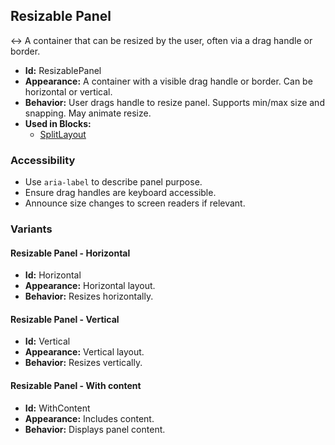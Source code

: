 ## Resizable Panel
↔️ A container that can be resized by the user, often via a drag handle or border.
- **Id:** ResizablePanel
- **Appearance:** A container with a visible drag handle or border. Can be horizontal or vertical.
- **Behavior:** User drags handle to resize panel. Supports min/max size and snapping. May animate resize.
- **Used in Blocks:**
  - [SplitLayout](../blocks/SplitLayout.md)

### Accessibility
- Use `aria-label` to describe panel purpose.
- Ensure drag handles are keyboard accessible.
- Announce size changes to screen readers if relevant.

### Variants
#### Resizable Panel - **Horizontal**
- **Id:** Horizontal
- **Appearance:** Horizontal layout.
- **Behavior:** Resizes horizontally.
#### Resizable Panel - **Vertical**
- **Id:** Vertical
- **Appearance:** Vertical layout.
- **Behavior:** Resizes vertically.
#### Resizable Panel - **With content**
- **Id:** WithContent
- **Appearance:** Includes content.
- **Behavior:** Displays panel content.
